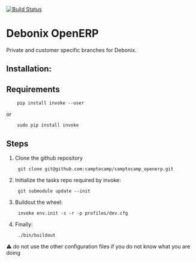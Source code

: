 [![Build Status](https://magnum.travis-ci.com/camptocamp/debonix_openerp.svg?token=3A3ZhwttEcmdqp7JzQb7&branch=master)](https://magnum.travis-ci.com/camptocamp/debonix_openerp)

# Debonix OpenERP

Private and customer specific branches for Debonix.

## Installation:

Requirements
------------


        pip install invoke --user

or
 

        sudo pip install invoke


Steps
-----

1. Clone the github repository

        git clone git@github.com:camptocamp/camptocamp_openerp.git


1. Initialize the tasks repo required by invoke: 


        git submodule update --init


1. Buildout the wheel: 

    
        invoke env.init -s -r -p profiles/dev.cfg
 

1. Finally: 


        ./bin/buildout


:warning: do not use the other configuration files if you do not know what you
are doing
